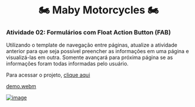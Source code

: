 <h1 align="center"> 🏍️ Maby Motorcycles 🏍️ </h1>

### Atividade 02: Formulários com Float Action Button (FAB)
Utilizando o template de navegação entre páginas, atualize a atividade anterior para que seja possível preencher as informações em uma página e visualizá-las em outra. Somente avançará para próxima página se as informações foram todas informadas pelo usuário.

Para acessar o projeto, [clique aqui](https://z3hg06rr3hh0.zapp.page/#/)

[demo.webm](https://user-images.githubusercontent.com/69374340/236489503-1795d53e-9185-4091-b289-017191552fc0.webm)

[![image](https://img.shields.io/badge/✨%20Maria%20Gabriela%20Reis,%202023-LinkedIn-009973?style=flat-square)](https://www.linkedin.com/in/mariagabrielareis/)
